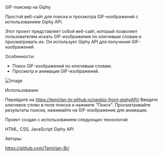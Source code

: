 GIF-поискер на Giphy

Простой веб-сайт для поиска и просмотра GIF-изображений с использованием Giphy API.

Этот проект представляет собой веб-сайт, который позволяет пользователям искать GIF-изображения по ключевым словам и просматривать их. Он использует Giphy API для получения GIF-изображений.

Особенности:

- Поиск GIF-изображений по ключевым словам.
- Просмотр и анимация GIF-изображений.

![image](https://github.com/Temirlan-Br/neobis-front-giphyAPI/assets/102715003/4029b2f0-ac2c-44a6-a78e-e4b936560c18)

Использование:

Перейдите на https://temirlan-br.github.io/neobis-front-giphyAPI/
Введите ключевое слово в поле поиска и нажмите "Поиск".
Просматривайте результаты поиска, нажимайте на GIF-изображение для анимации.

Проект создан с использованием следующих технологий:

HTML, CSS, JavaScript
Giphy API

Авторы:

https://github.com/Temirlan-Br/
